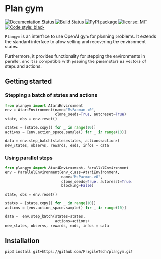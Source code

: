 # Plan gym

[![Documentation Status](https://readthedocs.org/projects/plangym/badge/?version=latest)](https://plangym.readthedocs.io/en/latest/?badge=latest)
[![Build Status](https://travis-ci.com/FragileTech/plangym.svg?branch=master)](https://travis-ci.com/FragileTech/plangym)
[![PyPI package](https://badgen.net/pypi/v/plangym)](https://pypi.org/project/plangym/)
[![license: MIT](https://img.shields.io/badge/license-MIT-green.svg)](https://opensource.org/licenses/MIT)
[![Code style: black](https://img.shields.io/badge/code%20style-black-000000.svg)](https://github.com/ambv/black) 

`Plangym` is an interface to use OpenAI gym for planning problems. It extends the standard
 interface to allow setting and recovering the environment states.
 
Furthermore, it provides functionality for stepping the environments in parallel, and it is 
compatible with passing the parameters as vectors of steps and actions.

## Getting started

### Stepping a batch of states and actions
```python
from plangym import AtariEnvironment
env = AtariEnvironment(name="MsPacman-v0",
                       clone_seeds=True, autoreset=True)
state, obs = env.reset()

states = [state.copy() for _ in range(10)]
actions = [env.action_space.sample() for _ in range(10)]

data = env.step_batch(states=states, actions=actions)
new_states, observs, rewards, ends, infos = data
```
### Using parallel steps

```python
from plangym import AtariEnvironment, ParallelEnvironment
env = ParallelEnvironment(env_class=AtariEnvironment,
                          name="MsPacman-v0",
                          clone_seeds=True, autoreset=True,
                          blocking=False)

state, obs = env.reset()

states = [state.copy() for _ in range(10)]
actions = [env.action_space.sample() for _ in range(10)]

data =  env.step_batch(states=states,
                       actions=actions)
new_states, observs, rewards, ends, infos = data
```

## Installation 

``pip3 install git+https://github.com/FragileTech/plangym.git
``